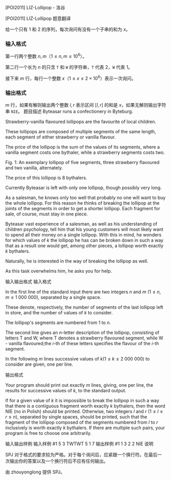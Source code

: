 



[POI2011] LIZ-Lollipop - 洛谷














[POI2011] LIZ-Lollipop
题意翻译

给一个只有 $1$ 和 $2$ 的序列，每次询问有没有一个子串的和为 $x$。

### 输入格式

第一行两个整数 $n, m$（$1 \le n, m \le 10 ^ 6$）。

第二行一个长为 $n$ 的只含 $\texttt T$ 和 $\texttt W$ 的字符串，$\texttt T$ 代表 $2$，$\texttt W$ 代表 $1$。

接下来 $m$ 行，每行一个整数 $x$（$1 \le x \le 2\times 10 ^ 6$）表示一次询问。

### 输出格式

$m$ 行，如果有解则输出两个整数 $l, r$ 表示区间 $[l, r]$ 的和是 $x$，如果无解则输出字符串 `NIE`。
题目描述
Byteasar runs a confectionery in Byteburg.

Strawberry-vanilla flavoured lollipops are the favourite of local children.

These lollipops are composed of multiple segments of the same length, each    segment of either strawberry or vanilla flavour.

The price of the lollipop is the sum of the values of its segments, where    a vanilla segment costs one bythaler, while a strawberry segments costs two.

Fig. 1: An exemplary lollipop of five segments,      three strawberry flavoured and two vanilla, alternately.

The price of this lollipop is $8$ bythalers.

Currently Byteasar is left with only one lollipop, though possibly very long.

As a salesman, he knows only too well that probably no one will want to buy    the whole lollipop. For this reason he thinks of breaking the lollipop at the    joints of the segments in order to get a shorter lollipop. Each fragment for    sale, of course, must stay in one piece.

Byteasar vast experience of a salesman, as well as his understanding of children    psychology, tell him that his young customers will most likely want to spend    all their money on a single lollipop. With this in mind, he wonders for which    values of $k$ the lollipop he has can be broken down in such a way that as a    result one would get, among other pieces, a lollipop worth exactly $k$  bythalers.

Naturally, he is interested in the way of breaking the lollipop as well.

As this task overwhelms him, he asks you for help.


输入输出格式
输入格式

In the first line of the standard input there are two integers $n$ and $m$      ($1\le n,m \le 1\ 000\ 000$), separated by a single space.

These denote, respectively, the number of segments of the last lollipop left      in store, and the number of values of $k$ to consider.

The lollipop's segments are numbered from 1 to $n$.

The second line gives an $n$-letter description of the lollipop, consisting      of letters T and W, where T denotes a strawberry flavoured segment, while W - vanilla flavoured;the $i$-th of these letters specifies the flavour of the $i$-th segment.

In the following $m$ lines successive values of $k$($1\le k\le 2\ 000\ 000$) to consider are given, one per line.

输出格式

Your program should print out exactly $m$ lines, giving, one per line,      the results for successive values of $k$, to the standard output.

If for a given value of $k$ it is impossible to break the lollipop in such a way that there is a contiguous fragment worth exactly $k$ bythalers, then the word      NIE (no in Polish) should be printed. Otherwise, two integers $l$ and $r$ ($1\le l\le r\le n$), separated by single spaces, should      be printed, such that the fragment of the lollipop composed of the segments      numbered from $l$ to $r$ inclusively is worth exactly $k$ bythalers. If there are multiple such pairs, your program is free to choose one arbitrarily.

输入输出样例
输入样例 #1
5 3
TWTWT
5
1
7
输出样例 #1
1 3
2 2
NIE
说明

SPJ 对于格式的要求较为严格。对于每个询问后，应紧跟一个换行符。在最后一次输出你的答案以及一个换行符后不应有任何输出。


由 zhouyonglong 提供 SPJ。








